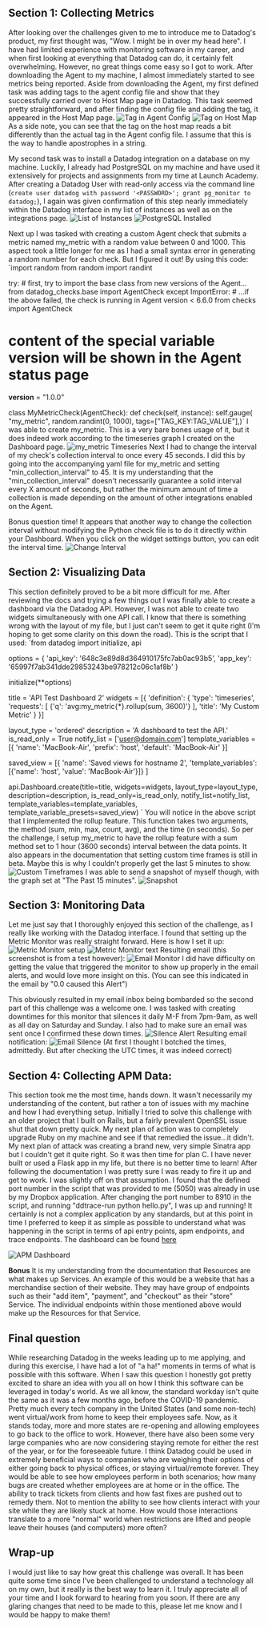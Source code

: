 ## Section 1: Collecting Metrics

After looking over the challenges given to me to introduce me to Datadog's product, my first thought was, "Wow. I might be in over my head here". I have had limited experience with monitoring software in my career, and when first looking at everything that Datadog can do, it certainly felt overwhelming. However, no great things come easy so I got to work. After downloading the Agent to my machine, I almost immediately started to see metrics being reported. Aside from downloading the Agent, my first defined task was adding tags to the agent config file and show that they successfully carried over to Host Map page in Datadog. This task seemed pretty straightforward, and after finding the config file and adding the tag, it appeared in the Host Map page.
![Tag in Agent Config](tag_within_agent_config_file.png?raw=true "Tag in Agent Config")
![Tag on Host Map](tag_on_host_map.png?raw=true "Tag On Host Map")
As a side note, you can see that the tag on the host map reads a bit differently than the actual tag in the Agent config file. I assume that this is the way to handle apostrophes in a string.

My second task was to install a Datadog integration on a database on my machine. Luckily, I already had PostgreSQL on my machine and have used it extensively for projects and assignments from my time at Launch Academy. After creating a Datadog User with read-only access via the command line (`create user datadog with password '<PASSWORD>';
grant pg_monitor to datadog;`), I again was given confirmation of this step nearly immediately within the Datadog interface in my list of instances as well as on the integrations page.
![List of Instances](List_of_instances.png?raw=true "List of Instances")
![PostgreSQL Installed](postgres_installed.png?raw=true "PostgreSQL Installed")

Next up I was tasked with creating a custom Agent check that submits a metric named my_metric with a random value between 0 and 1000. This aspect took a little longer for me as I had a small syntax error in generating a random number for each check. But I figured it out! By using this code: `import random
from random import randint


try:
    # first, try to import the base class from new versions of the Agent...
    from datadog_checks.base import AgentCheck
except ImportError:
    # ...if the above failed, the check is running in Agent version < 6.6.0
    from checks import AgentCheck

# content of the special variable __version__ will be shown in the Agent status page
__version__ = "1.0.0"


class MyMetricCheck(AgentCheck):
    def check(self, instance):
        self.gauge(
            "my_metric",
            random.randint(0, 1000),
            tags=["TAG_KEY:TAG_VALUE"],)`
I was able to create my_metric. This is a very bare bones usage of it, but it does indeed work according to the timeseries graph I created on the Dashboard page.
![my_metric Timeseries](my_metric_timeseries.png?raw=true "my_metric Timeseries")
Next I had to change the interval of my check's collection interval to once every 45 seconds. I did this by going into the accompanying yaml file for my_metric and setting "min_collection_interval" to 45. It is my understanding that the "min_collection_interval" doesn't necessarily guarantee a solid interval every X amount of seconds, but rather the minimum amount of time a collection is made depending on the amount of other integrations enabled on the Agent.

Bonus question time! It appears that another way to change the collection interval without modifying the Python check file is to do it directly within your Dashboard. When you click on the widget settings button, you can edit the interval time.
![Change Interval](change_interval.png?raw=true "Change Interval")

## Section 2: Visualizing Data

This section definitely proved to be a bit more difficult for me. After reviewing the docs and trying a few things out I was finally able to create a dashboard via the Datadog API. However, I was not able to create two widgets simultaneously with one API call. I know that there is something wrong with the layout of my file, but I just can't seem to get it quite right (I'm hoping to get some clarity on this down the road). This is the script that I used:
`from datadog import initialize, api

options = {
    'api_key': '648c3e89d8d364910175fc7ab0ac93b5',
    'app_key': '65997f7ab341dde29853243be978212c06c1af8b'
}

initialize(**options)

title = 'API Test Dashboard 2'
widgets = [{
    'definition': {
        'type': 'timeseries',
        'requests': [
            {'q': 'avg:my_metric{*}.rollup(sum, 3600)'}
        ],
        'title': 'My Custom Metric'
    }
}]


layout_type = 'ordered'
description = 'A dashboard to test the API.'
is_read_only = True
notify_list = ['user@domain.com']
template_variables = [{
    'name': 'MacBook-Air',
    'prefix': 'host',
    'default': 'MacBook-Air'
}]

saved_view = [{
    'name': 'Saved views for hostname 2',
    'template_variables': [{'name': 'host', 'value': 'MacBook-Air'}]}
]

api.Dashboard.create(title=title,
                     widgets=widgets,
                     layout_type=layout_type,
                     description=description,
                     is_read_only=is_read_only,
                     notify_list=notify_list,
                     template_variables=template_variables,
                     template_variable_presets=saved_view)
`
You will notice in the above script that I implemented the rollup feature. This function takes two arguments, the method (sum, min, max, count, avg), and the time (in seconds). So per the challenge, I setup my_metric to have the rollup feature with a sum method set to 1 hour (3600 seconds) interval between the data points.
It also appears in the documentation that setting custom time frames is still in beta. Maybe this is why I couldn't properly get the last 5 minutes to show.
![Custom Timeframes](custom_timeframes.png?raw=true "Custom Timeframes")
I was able to send a snapshot of myself though, with the graph set at "The Past 15 minutes".
![Snapshot](snapshot.png?raw=true "Snapshot")

## Section 3: Monitoring Data

Let me just say that I thoroughly enjoyed this section of the challenge, as I really like working with the Datadog interface. I found that setting up the Metric Monitor was really straight forward. Here is how I set it up:
![Metric Monitor setup](alert_setup.png?raw=true "Metric Monitor setup")
![Metric Monitor text](alert_text.png?raw=true "Metric Monitor text")
Resulting email (this screenshot is from a test however):
![Email Monitor](email_monitor.png?raw=true "Email Monitor")
I did have difficulty on getting the value that triggered the monitor to show up properly in the email alerts, and would love more insight on this. (You can see this indicated in the email by "0.0 caused this Alert")

This obviously resulted in my email inbox being bombarded so the second part of this challenge was a welcome one. I was tasked with creating downtimes for this monitor that silences it daily M-F from 7pm-9am, as well as all day on Saturday and Sunday. I also had to make sure an email was sent once I confirmed these down times.
![Silence Alert](silence_alert.png?raw=true "Silence Alert")
Resulting email notification:
![Email Silence](email_of_silence.png?raw=true "Email Silence")
(At first I thought I botched the times, admittedly. But after checking the UTC times, it was indeed correct)

## Section 4: Collecting APM Data:

This section took me the most time, hands down. It wasn't necessarily my understanding of the content, but rather a ton of issues with my machine and how I had everything setup. Initially I tried to solve this challenge with an older project that I built on Rails, but a fairly prevalent OpenSSL issue shut that down pretty quick. My next plan of action was to completely upgrade Ruby on my machine and see if that remedied the issue...it didn't. My next plan of attack was creating a brand new, very simple Sinatra app but I couldn't get it quite right. So it was then time for plan C. I have never built or used a Flask app in my life, but there is no better time to learn! After following the documentation I was pretty sure I was ready to fire it up and get to work. I was slightly off on that assumption. I found that the defined port number in the script that was provided to me (5050) was already in use by my Dropbox application. After changing the port number to 8910 in the script, and running "ddtrace-run python hello.py", I was up and running! It certainly is not a complex application by any standards, but at this point in time I preferred to keep it as simple as possible to understand what was happening in the script in terms of api entry points, apm endpoints, and trace endpoints. The dashboard can be found [here](https://app.datadoghq.com/apm/trace/8257436633630229529?spanID=5860849188908287769&env=none&sort=time&colorBy=service&graphType=flamegraph&shouldShowLegend=false)

![APM Dashboard](APM_screenshot.png?raw=true "APM Screenshot")

**Bonus**
It is my understanding from the documentation that Resources are what makes up Services. An example of this would be a website that has a merchandise section of their website. They may have group of endpoints such as their "add item", "payment", and "checkout" as their "store" Service. The individual endpoints within those mentioned above would make up the Resources for that Service.

## Final question
While researching Datadog in the weeks leading up to me applying, and during this exercise, I have had a lot of "a ha!" moments in terms of what is possible with this software. When I saw this question I honestly got pretty excited to share an idea with you all on how I think this software can be leveraged in today's world. As we all know, the standard workday isn't quite the same as it was a few months ago, before the COVID-19 pandemic. Pretty much every tech company in the United States (and some non-tech) went virtual/work from home to keep their employees safe. Now, as it stands today, more and more states are re-opening and allowing employees to go back to the office to work. However, there have also been some very large companies who are now considering staying remote for either the rest of the year, or for the foreseeable future. I think Datadog could be used in extremely beneficial ways to companies who are weighing their options of either going back to physical offices, or staying virtual/remote forever. They would be able to see how employees perform in both scenarios; how many bugs are created whether employees are at home or in the office. The ability to track tickets from clients and how fast fixes are pushed out to remedy them. Not to mention the ability to see how clients interact with your site while they are likely stuck at home. How would those interactions translate to a more "normal" world when restrictions are lifted and people leave their houses (and computers) more often?

## Wrap-up
I would just like to say how great this challenge was overall. It has been quite some time since I've been challenged to understand a technology all on my own, but it really is the best way to learn it. I truly appreciate all of your time and I look forward to hearing from you soon. If there are any glaring changes that need to be made to this, please let me know and I would be happy to make them!
